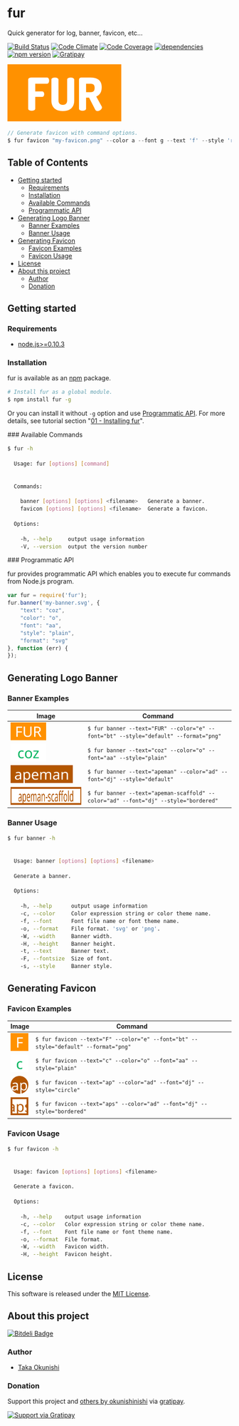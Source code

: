 fur
=====

Quick generator for log, banner, favicon, etc...

<!-- Badge start -->

[![Build Status][my_travis_badge_url]][my_travis_url]
[![Code Climate][my_codeclimate_badge_url]][my_codeclimate_url]
[![Code Coverage][my_codeclimate_coverage_badge_url]][my_codeclimate_url]
[![dependencies][my_gemnasium_badge_url]][my_gemnasium_url]
[![npm version][my_npm_budge_url]][my_npm_url]
[![Gratipay][my_gratipay_budge_url]][my_gratipay_url]

<!-- Badge end -->


<!-- Banner start -->

<a href="https://github.com/okunishinishi/node-fur#readme"><img style="height:128px;" src="docs/assets/images/fur-banner.png" height="128"/></a>

<!-- Banner end -->

<!-- Concept start -->

```javascript
// Generate favicon with command options.
$ fur favicon "my-favicon.png" --color a --font g --text 'f' --style 'rounded'
```



<!-- Concept end -->



<!-- Table start -->

Table of Contents
-----
- [Getting started](#02-howto)
    - [Requirements](#02-howto-requirements)
    - [Installation](#02-howto-installation)
    - [Available Commands](#02-howto-available--commands)
    - [Programmatic API](#02-howto-programmatic--a-p-i)
- [Generating Logo Banner](#03-banners)
    - [Banner Examples](#03-banners-banner--examples)
    - [Banner Usage](#03-banners-banner--usage)
- [Generating Favicon](#04-favicons)
    - [Favicon Examples](#04-favicons-favicon--examples)
    - [Favicon Usage](#04-favicons-favicon--usage)
- [License](#10-license)
- [About this project](#11-project)
    - [Author](#11-project-author)
    - [Donation](#11-project-donation)

<!-- Table end -->


<!-- Sections start -->

<a name="02-howto"></a>
Getting started
------

<a name="02-howto-requirements"></a>
### Requirements

+ [node.js&gt;=0.10.3][nodejs_url]

<a name="02-howto-installation"></a>
### Installation

fur is available as an [npm][npm_url] package.

```bash
# Install fur as a global module.
$ npm install fur -g
```

Or you can install it without `-g` option and use [Programmatic API](#programmatic-api).
For more details, see tutorial section "[01 - Installing fur][01_installing_fur_url]".


<a name="available commands" />
<a name="02-howto-available--commands"></a>
### Available Commands

```bash
$ fur -h

  Usage: fur [options] [command]


  Commands:

    banner [options] [options] <filename>   Generate a banner.
    favicon [options] [options] <filename>  Generate a favicon.

  Options:

    -h, --help     output usage information
    -V, --version  output the version number


```

<a name="programmatic-api" />
<a name="02-howto-programmatic--a-p-i"></a>
### Programmatic API

fur provides programmatic API which enables you to execute fur commands from Node.js program.

```javascript
var fur = require('fur');
fur.banner('my-banner.svg', {
    "text": "coz",
    "color": "o",
    "font": "aa",
    "style": "plain",
    "format": "svg"
}, function (err) {
});
```
<a name="03-banners"></a>
Generating Logo Banner
------------------

<a name="03-banners-banner--examples"></a>
### Banner Examples

| Image | Command |
| ----- | ------- |
| <img src="./docs/examples/images/example-fur-banner.svg" height="40" style="height:40px;" /> | ` $ fur banner --text="FUR" --color="e" --font="bt" --style="default" --format="png"  ` |
| <img src="./docs/examples/images/example-coz-banner.svg" height="40" style="height:40px;" /> | ` $ fur banner --text="coz" --color="o" --font="aa" --style="plain"  ` |
| <img src="./docs/examples/images/example-apeman-banner.svg" height="40" style="height:40px;" /> | ` $ fur banner --text="apeman" --color="ad" --font="dj" --style="default"  ` |
| <img src="./docs/examples/images/example-apeman-scaffold-banner.svg" height="40" style="height:40px;" /> | ` $ fur banner --text="apeman-scaffold" --color="ad" --font="dj" --style="bordered"  ` |


<a name="03-banners-banner--usage"></a>
### Banner Usage

```bash
$ fur banner -h


  Usage: banner [options] [options] <filename>

  Generate a banner.

  Options:

    -h, --help      output usage information
    -c, --color     Color expression string or color theme name.
    -f, --font      Font file name or font theme name.
    -o, --format    File format. 'svg' or 'png'.
    -W, --width     Banner width.
    -H, --height    Banner height.
    -t, --text      Banner text.
    -F, --fontsize  Size of font.
    -s, --style     Banner style.


```



<a name="04-favicons"></a>
Generating Favicon
------------------

<a name="04-favicons-favicon--examples"></a>
### Favicon Examples

| Image | Command |
| ----- | ------- |
| <img src="./docs/examples/images/example-f-favicon.svg" height="40" style="height:40px;" /> | ` $ fur favicon --text="F" --color="e" --font="bt" --style="default" --format="png"  ` |
| <img src="./docs/examples/images/example-c-favicon.svg" height="40" style="height:40px;" /> | ` $ fur favicon --text="c" --color="o" --font="aa" --style="plain"  ` |
| <img src="./docs/examples/images/example-ap-favicon.svg" height="40" style="height:40px;" /> | ` $ fur favicon --text="ap" --color="ad" --font="dj" --style="circle"  ` |
| <img src="./docs/examples/images/example-aps-favicon.svg" height="40" style="height:40px;" /> | ` $ fur favicon --text="aps" --color="ad" --font="dj" --style="bordered"  ` |


<a name="04-favicons-favicon--usage"></a>
### Favicon Usage

```bash
$ fur favicon -h


  Usage: favicon [options] [options] <filename>

  Generate a favicon.

  Options:

    -h, --help    output usage information
    -c, --color   Color expression string or color theme name.
    -f, --font    Font file name or font theme name.
    -o, --format  File format.
    -W, --width   Favicon width.
    -H, --height  Favicon height.


```



<a name="10-license"></a>
License
-------
This software is released under the [MIT License][my_license_url].

<a name="11-project"></a>
About this project
--------

[![Bitdeli Badge][my_bitdeli_badge_url]][bitdeli_url]

<a name="11-project-author"></a>
### Author

+ [Taka Okunishi](http://okunishitaka.com)

<a name="11-project-donation"></a>
### Donation

Support this project and [others by okunishinishi][my_gratipay_url] via [gratipay][my_gratipay_url].

[<img src="https://cdn.rawgit.com/gratipay/gratipay-badge/2.3.0/dist/gratipay.svg" alt="Support via Gratipay"/>][my_gratipay_url]


<!-- Sections end -->


<!-- Links start -->

[nodejs_url]: http://nodejs.org/
[npm_url]: https://www.npmjs.com/
[nvm_url]: https://github.com/creationix/nvm
[bitdeli_url]: https://bitdeli.com/free
[my_bitdeli_badge_url]: https://d2weczhvl823v0.cloudfront.net/okunishinishi/node-fur/trend.png
[my_repo_url]: https://github.com/okunishinishi/node-fur
[my_travis_url]: http://travis-ci.org/okunishinishi/node-fur
[my_travis_badge_url]: http://img.shields.io/travis/okunishinishi/node-fur.svg?style=flat
[my_license_url]: https://github.com/okunishinishi/node-fur/blob/master/LICENSE
[my_codeclimate_url]: http://codeclimate.com/github/okunishinishi/node-fur
[my_codeclimate_badge_url]: http://img.shields.io/codeclimate/github/okunishinishi/node-fur.svg?style=flat
[my_codeclimate_coverage_badge_url]: http://img.shields.io/codeclimate/coverage/github/okunishinishi/node-fur.svg?style=flat
[my_apiguide_url]: http://okunishinishi.github.io/node-fur/apiguide/module-fur.html
[my_coverage_url]: http://okunishinishi.github.io/node-fur/coverage/lcov-report
[my_coverage_report_url]: http://okunishinishi.github.io/node-fur/coverage/lcov-report/
[my_gratipay_url]: https://gratipay.com/okunishinishi/
[my_gratipay_budge_url]: http://img.shields.io/gratipay/okunishinishi.svg?style=flat
[my_npm_url]: http://www.npmjs.org/package/fur
[my_npm_budge_url]: http://img.shields.io/npm/v/fur.svg?style=flat
[my_tag_url]: http://github.com/okunishinishi/node-fur/releases/tag/
[my_tag_badge_url]: http://img.shields.io/github/tag/okunishinishi/node-fur.svg?style=flat
[my_gemnasium_url]: http://gemnasium.com/okunishinishi/node-fur
[my_gemnasium_badge_url]: http://img.shields.io/gemnasium/okunishinishi/node-fur.svg?style=flat
[my_inch_badge_url]: http://inch-ci.org/github/okunishinishi/node-fur.svg?branch=master
[my_inch_url]: http://inch-ci.org/github/okunishinishi/node-fur

<!-- Links end-->

<!-- Tutorial urls start -->

[01_installing_fur_url]: https://github.com/okunishinishi/node-coz/blob/master/docs/tutorial/01%20-%20Installing%20fur.md

<!-- Tutorial urls end -->

